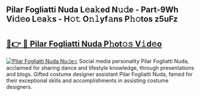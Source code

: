 ## Pilar Fogliatti Nuda L𝚎a𝚔ed N𝚞𝚍e - Part-9Wh Vi𝚍𝚎o L𝚎a𝚔s - H𝚘𝚝 O𝚗𝚕yf𝚊ns P𝚑𝚘tos z5uFz

# <h2><a href="http://kf9nool.oniu.top/?m=Pilar+Fogliatti+Nuda">🔗👉 🔴 Pilar Fogliatti Nuda P𝚑ot𝚘𝚜 V𝚒d𝚎o</a></h2>

[![Pilar Fogliatti Nuda Nu𝚍e𝚜](https://i.imgur.com/0qMVB7G.gif)](http://kf9nool.oniu.top/?m=Pilar+Fogliatti+Nuda)
Social media personality Pilar Fogliatti Nuda, acclaimed for sharing dance and lifestyle knowledge, through presentations and blogs. Gifted costume designer assistant Pilar Fogliatti Nuda, famed for their exceptional skills and accomplishments in assisting costume designers.  
